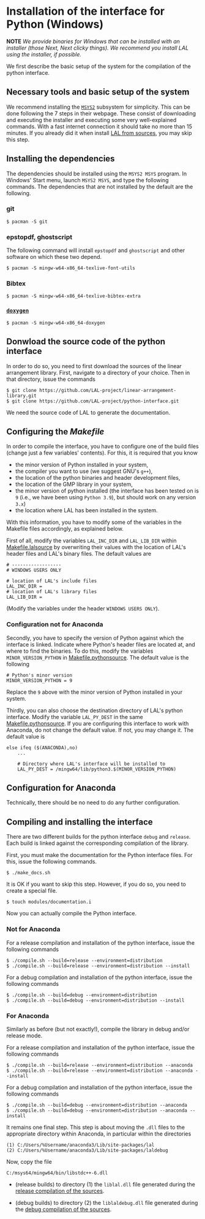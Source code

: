 # Installation of the interface for Python (Windows)

**NOTE** *We provide binaries for Windows that can be installed with an installer (those Next, Next clicky things). We recommend you install LAL using the installer, if possible.*

We first describe the basic setup of the system for the compilation of the python interface.

## Necessary tools and basic setup of the system

We recommend installing the [`MSYS2`](https://www.msys2.org/) subsystem for simplicity. This can be done following the 7 steps in their webpage. These consist of downloading and executing the installer and executing some very well-explained commands. With a fast internet connection it should take no more than 15 minutes. If you already did it when install [LAL from sources](https://github.com/LAL-project/linear-arrangement-library/blob/master/instructions/installation-library-sources-windows.md), you may skip this step.

## Installing the dependencies

The dependencies should be installed using the `MSYS2 MSYS` program. In Windows' Start menu, launch `MSYS2 MSYS`, and type the following commands. The dependencies that are not installed by the default are the following.

### git

	$ pacman -S git

### epstopdf, ghostscript

The following command will install `epstopdf` and `ghostscript` and other software on which these two depend.

	$ pacman -S mingw-w64-x86_64-texlive-font-utils

### Bibtex

	$ pacman -S mingw-w64-x86_64-texlive-bibtex-extra

### [`doxygen`](https://www.doxygen.nl/index.html)

	$ pacman -S mingw-w64-x86_64-doxygen

## Donwload the source code of the python interface

In order to do so, you need to first download the sources of the linear arrangement library. First, navigate to a directory of your choice. Then in that directory, issue the commands

	$ git clone https://github.com/LAL-project/linear-arrangement-library.git
	$ git clone https://github.com/LAL-project/python-interface.git

We need the source code of LAL to generate the documentation.

## Configuring the _Makefile_

In order to compile the interface, you have to configure one of the build files (change just a few variables' contents). For this, it is required that you know

- the minor version of Python installed in your system,
- the compiler you want to use (we suggest GNU's `g++`),
- the location of the python binaries and header development files,
- the location of the GMP library in your system,
- the minor version of python installed (the interface has been tested on is `9` (i.e., we have been using `Python 3.9`), but should work on any version `3.x`)
- the location where LAL has been installed in the system.
	
With this information, you have to modify some of the variables in the Makefile files accordingly, as explained below.

First of all, modify the variables `LAL_INC_DIR` and `LAL_LIB_DIR` within [Makefile.lalsource](https://github.com/LAL-project/python-interface/blob/main/Makefile.lalsource) by overwriting their values with the location of LAL's header files and LAL's binary files. The default values are
	
	# ------------------
	# WINDOWS USERS ONLY
	
	# location of LAL's include files
	LAL_INC_DIR = 
	# location of LAL's library files
	LAL_LIB_DIR = 

(Modify the variables under the header `WINDOWS USERS ONLY`).

### Configuration not for Anaconda

Secondly, you have to specify the version of Python against which the interface is linked. Indicate where Python's header files are located at, and where to find the binaries. To do this, modify the variables `MINOR_VERSION_PYTHON` in [Makefile.pythonsource](https://github.com/LAL-project/python-interface/blob/main/Makefile.pythonsource). The default value is the following

	# Python's minor version
	MINOR_VERSION_PYTHON = 9

Replace the `9` above with the minor version of Python installed in your system.

Thirdly, you can also choose the destination directory of LAL's python interface. Modify the variable `LAL_PY_DEST` in the same [Makefile.pythonsource](https://github.com/LAL-project/python-interface/blob/main/Makefile.pythonsource). If you are configuring this interface to work with Anaconda, do not change the default value. If not, you may change it. The default value is

	else ifeq ($(ANACONDA),no)
		...
    
		# Directory where LAL's interface will be installed to
		LAL_PY_DEST = /mingw64/lib/python3.$(MINOR_VERSION_PYTHON)

## Configuration for Anaconda

Technically, there should be no need to do any further configuration.

## Compiling and installing the interface

There are two different builds for the python interface `debug` and `release`. Each build is linked against the corresponding compilation of the library.

First, you must make the documentation for the Python interface files. For this, issue the following commands.

	$ ./make_docs.sh

It is OK if you want to skip this step. However, if you do so, you need to create a special file.

	$ touch modules/documentation.i

Now you can actually compile the Python interface.

### Not for Anaconda

For a release compilation and installation of the python interface, issue the following commands

	$ ./compile.sh --build=release --environment=distribution
	$ ./compile.sh --build=release --environment=distribution --install

For a debug compilation and installation of the python interface, issue the following commands

	$ ./compile.sh --build=debug --environment=distribution
	$ ./compile.sh --build=debug --environment=distribution --install

### For Anaconda

Similarly as before (but not exactly!), compile the library in debug and/or release mode.

For a release compilation and installation of the python interface, issue the following commands

	$ ./compile.sh --build=release --environment=distribution --anaconda
	$ ./compile.sh --build=release --environment=distribution --anaconda --install

For a debug compilation and installation of the python interface, issue the following commands

	$ ./compile.sh --build=debug --environment=distribution --anaconda
	$ ./compile.sh --build=debug --environment=distribution --anaconda --install

It remains one final step. This step is about moving the `.dll` files to the appropriate directory within Anaconda, in particular within the directories

	(1) C:/Users/%Username/anaconda3/Lib/site-packages/lal
	(2) C:/Users/%Username/anaconda3/Lib/site-packages/laldebug

Now, copy the file

	C:/msys64/mingw64/bin/libstdc++-6.dll

- (release builds) to directory (1) the `liblal.dll` file generated during the [release compilation of the sources](https://github.com/LAL-project/linear-arrangement-library/blob/master/instructions/installation-library-sources-windows.md).

- (debug builds) to directory (2) the `liblaldebug.dll` file generated during the [debug compilation of the sources](https://github.com/LAL-project/linear-arrangement-library/blob/master/instructions/installation-library-sources-windows.md).
